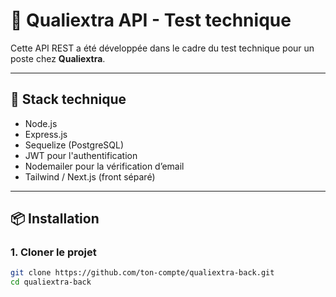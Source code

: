 # 🚀 Qualiextra API - Test technique

Cette API REST a été développée dans le cadre du test technique pour un poste chez **Qualiextra**.

---

## 🔧 Stack technique

- Node.js
- Express.js
- Sequelize (PostgreSQL)
- JWT pour l'authentification
- Nodemailer pour la vérification d’email
- Tailwind / Next.js (front séparé)

---

## 📦 Installation

### 1. Cloner le projet
```bash
git clone https://github.com/ton-compte/qualiextra-back.git
cd qualiextra-back
